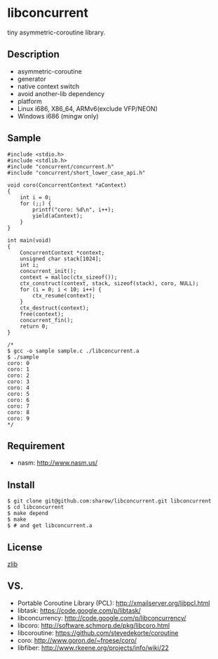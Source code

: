 libconcurrent
=============

tiny asymmetric-coroutine library.

## Description
+ asymmetric-coroutine
+ generator
+ native context switch
+ avoid another-lib dependency
+ platform
 + Linux i686, X86_64, ARMv6(exclude VFP/NEON)
 + Windows i686 (mingw only)


## Sample

```
#include <stdio.h>
#include <stdlib.h>
#include "concurrent/concurrent.h"
#include "concurrent/short_lower_case_api.h"

void coro(ConcurrentContext *aContext)
{
    int i = 0;
    for (;;) {
        printf("coro: %d\n", i++);
        yield(aContext);
    }
}

int main(void)
{
    ConcurrentContext *context;
    unsigned char stack[1024];
    int i;
    concurrent_init();
    context = malloc(ctx_sizeof());
    ctx_construct(context, stack, sizeof(stack), coro, NULL);
    for (i = 0; i < 10; i++) {
        ctx_resume(context);
    }
    ctx_destruct(context);
    free(context);
    concurrent_fin();
    return 0;
}

/*
$ gcc -o sample sample.c ./libconcurrent.a
$ ./sample
coro: 0
coro: 1
coro: 2
coro: 3
coro: 4
coro: 5
coro: 6
coro: 7
coro: 8
coro: 9
*/
```

## Requirement
- nasm: http://www.nasm.us/


## Install
```
$ git clone git@github.com:sharow/libconcurrent.git libconcurrent
$ cd libconcurrent
$ make depend
$ make
$ # and get libconcurrent.a

```


## License
[zlib](https://github.com/sharow/libconcurrent/blob/master/LICENSE)


## VS. 
+ Portable Coroutine Library (PCL): http://xmailserver.org/libpcl.html
+ libtask: https://code.google.com/p/libtask/
+ libconcurrency: http://code.google.com/p/libconcurrency/
+ libcoro: http://software.schmorp.de/pkg/libcoro.html
+ libcoroutine: https://github.com/stevedekorte/coroutine
+ coro: http://www.goron.de/~froese/coro/
+ libfiber: http://www.rkeene.org/projects/info/wiki/22

